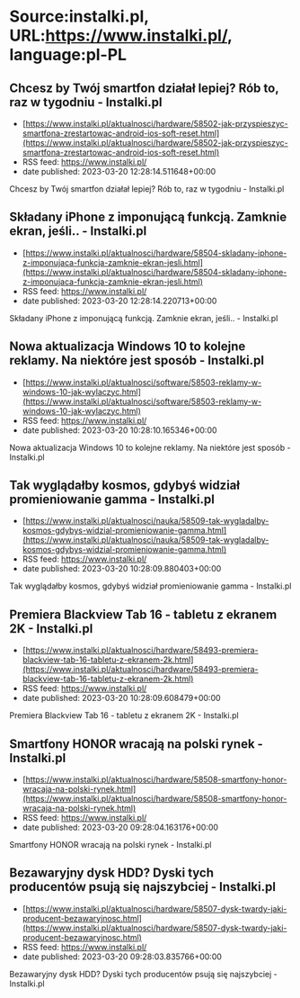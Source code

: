 # Source:instalki.pl, URL:https://www.instalki.pl/, language:pl-PL

## Chcesz by Twój smartfon działał lepiej? Rób to, raz w tygodniu - Instalki.pl
 - [https://www.instalki.pl/aktualnosci/hardware/58502-jak-przyspieszyc-smartfona-zrestartowac-android-ios-soft-reset.html](https://www.instalki.pl/aktualnosci/hardware/58502-jak-przyspieszyc-smartfona-zrestartowac-android-ios-soft-reset.html)
 - RSS feed: https://www.instalki.pl/
 - date published: 2023-03-20 12:28:14.511648+00:00

Chcesz by Twój smartfon działał lepiej? Rób to, raz w tygodniu - Instalki.pl

## Składany iPhone z imponującą funkcją. Zamknie ekran, jeśli.. - Instalki.pl
 - [https://www.instalki.pl/aktualnosci/hardware/58504-skladany-iphone-z-imponujaca-funkcja-zamknie-ekran-jesli.html](https://www.instalki.pl/aktualnosci/hardware/58504-skladany-iphone-z-imponujaca-funkcja-zamknie-ekran-jesli.html)
 - RSS feed: https://www.instalki.pl/
 - date published: 2023-03-20 12:28:14.220713+00:00

Składany iPhone z imponującą funkcją. Zamknie ekran, jeśli.. - Instalki.pl

## Nowa aktualizacja Windows 10 to kolejne reklamy. Na niektóre jest sposób - Instalki.pl
 - [https://www.instalki.pl/aktualnosci/software/58503-reklamy-w-windows-10-jak-wylaczyc.html](https://www.instalki.pl/aktualnosci/software/58503-reklamy-w-windows-10-jak-wylaczyc.html)
 - RSS feed: https://www.instalki.pl/
 - date published: 2023-03-20 10:28:10.165346+00:00

Nowa aktualizacja Windows 10 to kolejne reklamy. Na niektóre jest sposób - Instalki.pl

## Tak wyglądałby kosmos, gdybyś widział promieniowanie gamma - Instalki.pl
 - [https://www.instalki.pl/aktualnosci/nauka/58509-tak-wygladalby-kosmos-gdybys-widzial-promieniowanie-gamma.html](https://www.instalki.pl/aktualnosci/nauka/58509-tak-wygladalby-kosmos-gdybys-widzial-promieniowanie-gamma.html)
 - RSS feed: https://www.instalki.pl/
 - date published: 2023-03-20 10:28:09.880403+00:00

Tak wyglądałby kosmos, gdybyś widział promieniowanie gamma - Instalki.pl

## Premiera Blackview Tab 16 - tabletu z ekranem 2K - Instalki.pl
 - [https://www.instalki.pl/aktualnosci/hardware/58493-premiera-blackview-tab-16-tabletu-z-ekranem-2k.html](https://www.instalki.pl/aktualnosci/hardware/58493-premiera-blackview-tab-16-tabletu-z-ekranem-2k.html)
 - RSS feed: https://www.instalki.pl/
 - date published: 2023-03-20 10:28:09.608479+00:00

Premiera Blackview Tab 16 - tabletu z ekranem 2K - Instalki.pl

## Smartfony HONOR wracają na polski rynek - Instalki.pl
 - [https://www.instalki.pl/aktualnosci/hardware/58508-smartfony-honor-wracaja-na-polski-rynek.html](https://www.instalki.pl/aktualnosci/hardware/58508-smartfony-honor-wracaja-na-polski-rynek.html)
 - RSS feed: https://www.instalki.pl/
 - date published: 2023-03-20 09:28:04.163176+00:00

Smartfony HONOR wracają na polski rynek - Instalki.pl

## Bezawaryjny dysk HDD? Dyski tych producentów psują się najszybciej - Instalki.pl
 - [https://www.instalki.pl/aktualnosci/hardware/58507-dysk-twardy-jaki-producent-bezawaryjnosc.html](https://www.instalki.pl/aktualnosci/hardware/58507-dysk-twardy-jaki-producent-bezawaryjnosc.html)
 - RSS feed: https://www.instalki.pl/
 - date published: 2023-03-20 09:28:03.835766+00:00

Bezawaryjny dysk HDD? Dyski tych producentów psują się najszybciej - Instalki.pl

